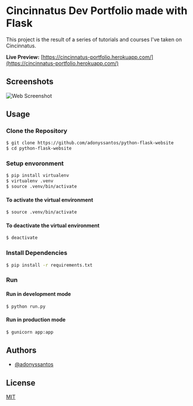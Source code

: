 # Cincinnatus Dev Portfolio made with Flask

This project is the result of a series of tutorials and courses I've taken on Cincinnatus.

**Live Preview:** [https://cincinnatus-portfolio.herokuapp.com/](https://cincinnatus-portfolio.herokuapp.com/)

## Screenshots

![Web Screenshot](https://via.placeholder.com/468x300?text=App+Screenshot+Here)

## Usage

### Clone the Repository

```bash
$ git clone https://github.com/adonyssantos/python-flask-website
$ cd python-flask-website
```

### Setup envoronment

```bash
$ pip install virtualenv
$ virtualenv .venv
$ source .venv/bin/activate
```

#### To activate the virtual environment

```bash
$ source .venv/bin/activate
```

#### To deactivate the virtual environment

```bash
$ deactivate
```

### Install Dependencies

```bash
$ pip install -r requirements.txt
```

### Run

#### Run in development mode

```bash
$ python run.py
```

#### Run in production mode

```bash
$ gunicorn app:app
```

## Authors

- [@adonyssantos](https://www.github.com/adonyssantos)

## License

[MIT](https://choosealicense.com/licenses/mit/)
